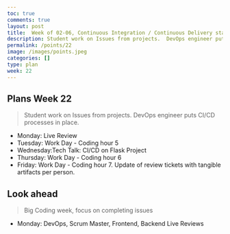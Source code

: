```yaml
---
toc: true
comments: true
layout: post
title:  Week of 02-06, Continuous Integration / Continuous Delivery starts.
description: Student work on Issues from projects.  DevOps engineer puts CI/CD processes in place for frontend and backend.
permalink: /points/22
image: /images/points.jpeg
categories: []
type: plan
week: 22
---
```


## Plans Week 22
> Student work on Issues from projects.  DevOps engineer puts CI/CD processes in place.

- Monday: Live Review
- Tuesday: Work Day - Coding hour 5
- Wednesday:Tech Talk: CI/CD on Flask Project
- Thursday: Work Day - Coding hour 6
- Friday: Work Day  - Coding hour 7.  Update of review tickets with tangible artifacts per person.

## Look ahead
> Big Coding week, focus on completing issues

- Monday: DevOps, Scrum Master, Frontend, Backend Live Reviews
